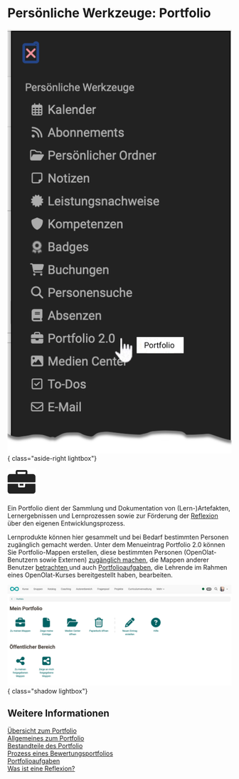 # Persönliche Werkzeuge: Portfolio

![pers_menu_portfolio_v1_de.png](assets/pers_menu_portfolio_v1_de.png){ class="aside-right lightbox"}

![icon_portfolio.png](assets/icon_portfolio.png)


Ein Portfolio dient der Sammlung und Dokumentation von (Lern-)Artefakten,
Lernergebnissen und Lernprozessen sowie zur Förderung der [Reflexion](../area_modules/Portfolio_General_Information.de.md#was-ist-eine-reflexion) über den
eigenen Entwicklungsprozess. 

Lernprodukte können hier gesammelt und bei Bedarf
bestimmten Personen zugänglich gemacht werden. Unter dem Menueintrag Portfolio
2.0 können Sie Portfolio-Mappen erstellen, diese bestimmten
Personen (OpenOlat-Benutzern sowie Externen) [zugänglich machen](../area_modules/Shared_by_me.de.md), die Mappen anderer Benutzer [betrachten ](../area_modules/Shared_with_me.de.md)und auch
[Portfolioaufgaben](../learningresources/Portfolio_task_and_assignment_Collecting_and_editing.de.md), die Lehrende im Rahmen eines OpenOlat-Kurses bereitgestellt haben, bearbeiten.


![pers_menu_portfolio_overview_v1_de.png](assets/pers_menu_portfolio_overview_v1_de.png){ class="shadow lightbox"}


## Weitere Informationen

[Übersicht zum Portfolio](../area_modules/Portfolio.de.md)<br>
[Allgemeines zum Portfolio](../area_modules/Portfolio_General_Information.de.md)<br>
[Bestandteile des Portfolio](../area_modules/Components_of_the_portfolio.de.md)<br>
[Prozess eines Bewertungsportfolios](../portfolio/Process_of_an_assessment_portfolio.de.md)<br>
[Portfolioaufgaben](../learningresources/Portfolio_task_and_assignment_Collecting_and_editing.de.md)<br>
[Was ist eine Reflexion?](../area_modules/Portfolio_General_Information.de.md#was-ist-eine-reflexion)<br>


